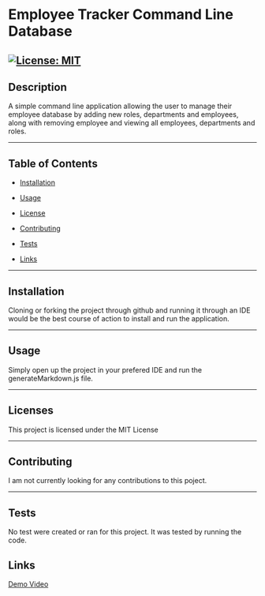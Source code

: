 # Employee Tracker Command Line Database

## [![License: MIT](https://img.shields.io/badge/License-MIT-yellow.svg)](https://opensource.org/licenses/MIT)

## Description

A simple command line application allowing the user to manage their employee database by adding new roles, departments and employees, along with removing employee and viewing all employees, departments and roles.

---

## Table of Contents

- [Installation](#installation)

- [Usage](#usage)

- [License](#license)

- [Contributing](#contributing)

- [Tests](#tests)

- [Links](#links)

---

## Installation

Cloning or forking the project through github and running it through an IDE would be the best course of action to install and run the application.

---

## Usage

Simply open up the project in your prefered IDE and run the generateMarkdown.js file.

---

## Licenses

This project is licensed under the MIT License

---

## Contributing

I am not currently looking for any contributions to this poject.

---

## Tests

No test were created or ran for this project. It was tested by running the code.

## Links

[Demo Video](https://drive.google.com/file/d/1pCc_wXWQjEhDXfFFZu6_ujn9M-CRgSCt/view)

```

```
